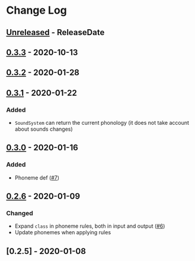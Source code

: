 # Change Log

<!-- next-header -->
## [Unreleased] - ReleaseDate
## [0.3.3] - 2020-10-13
## [0.3.2] - 2020-01-28
## [0.3.1] - 2020-01-22

### Added

- `SoundSystem` can return the current phonology
  (it does not take account about sounds changes)

## [0.3.0] - 2020-01-16

### Added

- Phoneme def ([#7](https://gitlab.com/lexibook/lexibook/issues/7))

## [0.2.6] - 2020-01-09

### Changed

- Expand `class` in phoneme rules, both in input and output ([#6](https://gitlab.com/lexibook/lexibook/issues/6))
- Update phonemes when applying rules

## [0.2.5] - 2020-01-08

<!-- next-url -->
[Unreleased]: https://gitlab.com/lexibook/lexibook/compare/v0.3.3...HEAD
[0.3.3]: https://gitlab.com/lexibook/lexibook/compare/v0.3.2...v0.3.3
[0.3.2]: https://gitlab.com/lexibook/lexibook/compare/v0.3.1...v0.3.2
[0.3.1]: https://gitlab.com/lexibook/lexibook/compare/v0.3.0...v0.3.1
[0.3.0]: https://gitlab.com/lexibook/lexibook/compare/lexibook-v0.2.6...v0.3.0
[0.2.6]: https://gitlab.com/lexibook/lexibook/compare/lexibook-v0.2.5...lexibook-v0.2.6
